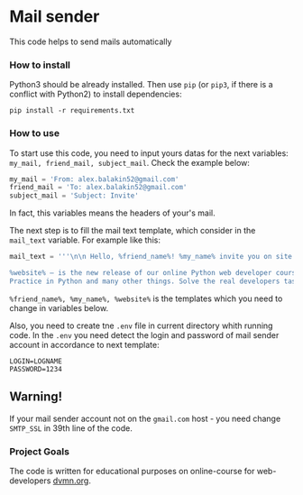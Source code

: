 # Mail sender

This code helps to send mails automatically

### How to install

Python3 should be already installed. 
Then use `pip` (or `pip3`, if there is a conflict with Python2) to install dependencies:
```
pip install -r requirements.txt
```
### How to use

To start use this code, you need to input yours datas for the next variables: ```my_mail, friend_mail,
subject_mail```. Check the example below:

```python
my_mail = 'From: alex.balakin52@gmail.com'
friend_mail = 'To: alex.balakin52@gmail.com'
subject_mail = 'Subject: Invite'
```
In fact, this variables means the headers of your's mail.

The next step is to fill the mail text template, which consider in the ```mail_text``` variable. For example like this:
```python
mail_text = '''\n\n Hello, %friend_name%! %my_name% invite you on site %website%!

%website% — is the new release of our online Python web developer course. 
Practice in Python and many other things. Solve the real developers tasks. Got the detail review from masters.
```
```%friend_name%, %my_name%, %website%``` is the templates which you need to change in variables below.

Also, you need to create tne ```.env``` file in current directory whith running code.
In the ```.env``` you need detect the login and password of mail sender account in accordance to next template:
```.env
LOGIN=LOGNAME
PASSWORD=1234
```
## Warning!

If your mail sender account not on the ```gmail.com``` host - you need change ```SMTP_SSL``` in 39th line of the code.

### Project Goals

The code is written for educational purposes on online-course for web-developers [dvmn.org](https://dvmn.org/).
